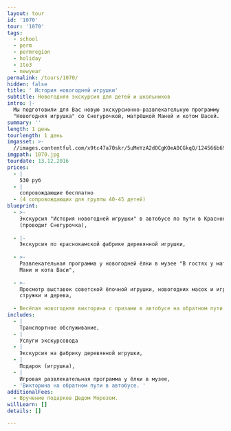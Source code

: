 ```yaml
---
layout: tour
id: '1070'
tour: '1070'
tags:
  - school
  - perm
  - permregion
  - holiday
  - 1to3
  - newyear
permalink: /tours/1070/
hidden: false
title: ' История новогодней игрушки'
subtitle: Новогодняя экскурсия для детей и школьников
intro: |-
  Мы подготовили для Вас новую экскурсионно-развлекательную программу 
  "Новогодняя игрушка" со Снегурочкой, матрёшкой Маней и котом Васей.
summary: ''
length: 1 день
tourlength: 1 день
imgasset: >-
  //images.contentful.com/x9tc47a70skr/5uMeYzA2dOCgKOeA0CGkqQ/124566b691de41f95385a6dc61d358f0/1070.jpg
imgpath: 1070.jpg
tourdate: 13.12.2016
prices:
  - |
    530 руб
  - |
    сопровождающие бесплатно
  - (4 сопровождающих для группы 40-45 детей)
blueprint:
  - >-
    Экскурсия "История новогодней игрушки" в автобусе по пути в Краснокамск
    (проводит Снегурочка),
     
  - |-
    Экскурсия по краснокамской фабрике деревянной игрушки,
     
  - >-
    Развлекательная программа у новогодней ёлки в музее "В гостях у матрёшки
    Мани и кота Васи",
     
  - >-
    Просмотр выставок советской ёлочной игрушки, новогодних масок и игрушек из
    стружки и дерева,
     
  - Весёлая новогодняя викторина с призами в автобусе на обратном пути.
includes:
  - |
    Транспортное обслуживание,
  - |
    Услуги экскурсовода
  - |
    Экскурсия на фабрику деревянной игрушки,
  - |
    Подарок (игрушка),
  - |
    Игровая развлекательная программа у ёлки в музее,
  - 'Викторина на обратном пути в автобусе. '
additionalFees:
  - Вручение подарков Дедом Морозом.
willLearn: []
details: []

---
```


